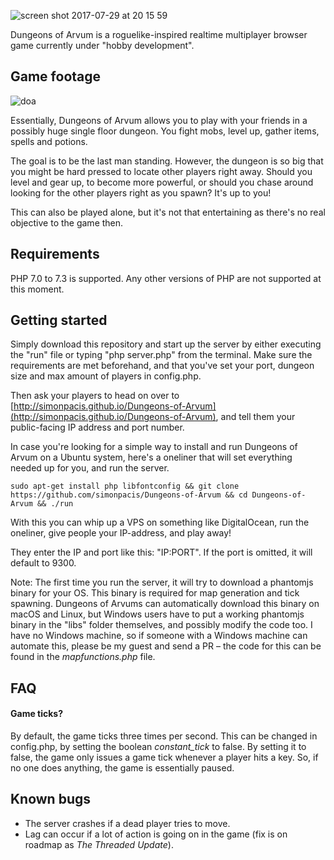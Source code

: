 ![screen shot 2017-07-29 at 20 15 59](https://user-images.githubusercontent.com/7118482/28747275-336ba6a8-749b-11e7-8f2b-5b76f96137da.png)

Dungeons of Arvum is a roguelike-inspired realtime multiplayer browser game currently under "hobby development".

## Game footage
![doa](https://user-images.githubusercontent.com/7118482/56616656-2d812080-661e-11e9-9d57-9a1067d52d4f.gif)

Essentially, Dungeons of Arvum allows you to play with your friends in a possibly huge single floor dungeon. You fight mobs, level up, gather items, spells and potions. 

The goal is to be the last man standing. However, the dungeon is so big that you might be hard pressed to locate other players right away. Should you level and gear up, to become more powerful, or should you chase around looking for the other players right as you spawn? It's up to you!

This can also be played alone, but it's not that entertaining as there's no real objective to the game then.

## Requirements
PHP 7.0 to 7.3 is supported. Any other versions of PHP are not supported at this moment.

## Getting started
Simply download this repository and start up the server by either executing the "run" file or typing "php server.php" from the terminal. Make sure the requirements are met beforehand, and that you've set your port, dungeon size and max amount of players in config.php.

Then ask your players to head on over to [http://simonpacis.github.io/Dungeons-of-Arvum](http://simonpacis.github.io/Dungeons-of-Arvum), and tell them your public-facing IP address and port number.

In case you're looking for a simple way to install and run Dungeons of Arvum on a Ubuntu system, here's a oneliner that will set everything needed up for you, and run the server.
```
sudo apt-get install php libfontconfig && git clone https://github.com/simonpacis/Dungeons-of-Arvum && cd Dungeons-of-Arvum && ./run
```

With this you can whip up a VPS on something like DigitalOcean, run the oneliner, give people your IP-address, and play away!

They enter the IP and port like this: "IP:PORT". If the port is omitted, it will default to 9300.
  
Note: The first time you run the server, it will try to download a phantomjs binary for your OS. This binary is required for map generation and tick spawning. Dungeons of Arvums can automatically download this binary on macOS and Linux, but Windows users have to put a working phantomjs binary in the "libs" folder themselves, and possibly modify the code too. I have no Windows machine, so if someone with a Windows machine can automate this, please be my guest and send a PR – the code for this can be found in the *mapfunctions.php* file.

## FAQ
#### Game ticks?
By default, the game ticks three times per second. This can be changed in config.php, by setting the boolean *constant_tick* to false. By setting it to false, the game only issues a game tick whenever a player hits a key. So, if no one does anything, the game is essentially paused.

## Known bugs
- The server crashes if a dead player tries to move.
- Lag can occur if a lot of action is going on in the game (fix is on roadmap as *The Threaded Update*). 